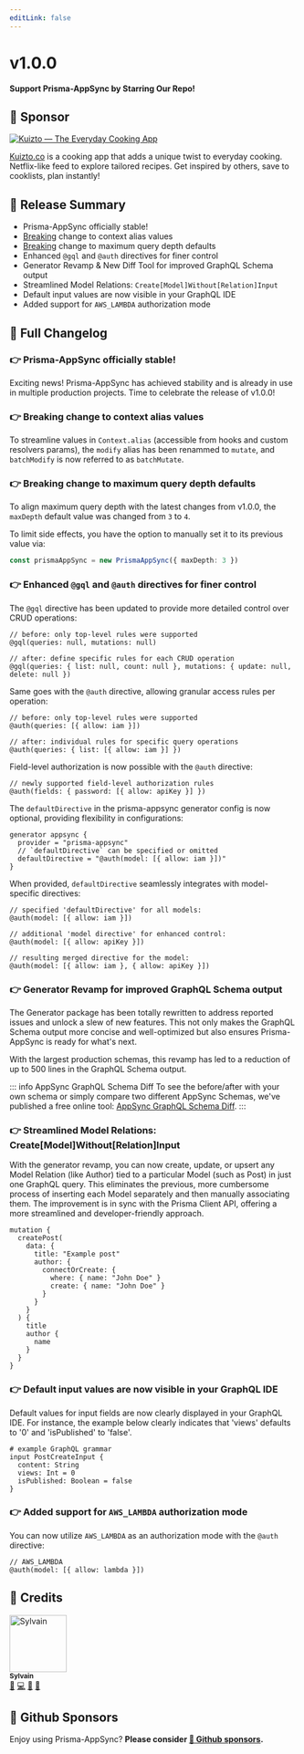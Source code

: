 ```yaml
---
editLink: false
---
```


# v1.0.0

**Support Prisma-AppSync by Starring Our Repo!**

## 🌟 Sponsor

[![Kuizto — The Everyday Cooking App](https://prisma-appsync.vercel.app/sponsors/kuizto-banner.png "Kuizto — The Everyday Cooking App")](https://kuizto.co/?utm_source=prisma_appsync&utm_medium=github)

[Kuizto.co](https://kuizto.co/?utm_source=prisma_appsync&utm_medium=github) is a cooking app that adds a unique twist to everyday cooking. Netflix-like feed to explore tailored recipes. Get inspired by others, save to cooklists, plan instantly!

## 🚀 Release Summary

- Prisma-AppSync officially stable!
- <u>Breaking</u> change to context alias values
- <u>Breaking</u> change to maximum query depth defaults
- Enhanced `@gql` and `@auth` directives for finer control
- Generator Revamp & New Diff Tool for improved GraphQL Schema output
- Streamlined Model Relations: `Create[Model]Without[Relation]Input`
- Default input values are now visible in your GraphQL IDE
- Added support for `AWS_LAMBDA` authorization mode

## 👀 Full Changelog

### 👉 Prisma-AppSync officially stable!

Exciting news! Prisma-AppSync has achieved stability and is already in use in multiple production projects. Time to celebrate the release of v1.0.0!

### 👉 Breaking change to context alias values

To streamline values in `Context.alias` (accessible from hooks and custom resolvers params), the `modify` alias has been renammed to `mutate`, and `batchModify` is now referred to as `batchMutate`.

### 👉 Breaking change to maximum query depth defaults

To align maximum query depth with the latest changes from v1.0.0, the `maxDepth` default value was changed from `3` to `4`.

To limit side effects, you have the option to manually set it to its previous value via:

```ts
const prismaAppSync = new PrismaAppSync({ maxDepth: 3 })
```

### 👉 Enhanced `@gql` and `@auth` directives for finer control

The `@gql` directive has been updated to provide more detailed control over CRUD operations:

```prisma
// before: only top-level rules were supported
@gql(queries: null, mutations: null)

// after: define specific rules for each CRUD operation
@gql(queries: { list: null, count: null }, mutations: { update: null, delete: null })
```

Same goes with the `@auth` directive, allowing granular access rules per operation:

```prisma
// before: only top-level rules were supported
@auth(queries: [{ allow: iam }])

// after: individual rules for specific query operations
@auth(queries: { list: [{ allow: iam }] })
```

Field-level authorization is now possible with the `@auth` directive:

```prisma
// newly supported field-level authorization rules
@auth(fields: { password: [{ allow: apiKey }] })
```

The `defaultDirective` in the prisma-appsync generator config is now optional, providing flexibility in configurations:

```prisma
generator appsync {
  provider = "prisma-appsync"
  // `defaultDirective` can be specified or omitted
  defaultDirective = "@auth(model: [{ allow: iam }])"
}
```

When provided, `defaultDirective` seamlessly integrates with model-specific directives:

```prisma
// specified 'defaultDirective' for all models:
@auth(model: [{ allow: iam }])

// additional 'model directive' for enhanced control:
@auth(model: [{ allow: apiKey }])

// resulting merged directive for the model:
@auth(model: [{ allow: iam }, { allow: apiKey }])
```

### 👉 Generator Revamp for improved GraphQL Schema output

The Generator package has been totally rewritten to address reported issues and unlock a slew of new features. This not only makes the GraphQL Schema output more concise and well-optimized but also ensures Prisma-AppSync is ready for what's next.

With the largest production schemas, this revamp has led to a reduction of up to 500 lines in the GraphQL Schema output.

::: info AppSync GraphQL Schema Diff
To see the before/after with your own schema or simply compare two different AppSync Schemas, we've published a free online tool: [AppSync GraphQL Schema Diff](https://prisma-appsync.vercel.app/tools/appsync-gql-schema-diff.html).
:::

### 👉 Streamlined Model Relations: Create[Model]Without[Relation]Input

With the generator revamp, you can now create, update, or upsert any Model Relation (like Author) tied to a particular Model (such as Post) in just one GraphQL query. This eliminates the previous, more cumbersome process of inserting each Model separately and then manually associating them. The improvement is in sync with the Prisma Client API, offering a more streamlined and developer-friendly approach.

```gql
mutation {
  createPost(
    data: {
      title: "Example post"
      author: {
        connectOrCreate: {
          where: { name: "John Doe" }
          create: { name: "John Doe" }
        }
      }
    }
  ) {
    title
    author {
      name
    }
  }
}
```

### 👉 Default input values are now visible in your GraphQL IDE

Default values for input fields are now clearly displayed in your GraphQL IDE. For instance, the example below clearly indicates that 'views' defaults to '0' and 'isPublished' to 'false'.

```gql
# example GraphQL grammar
input PostCreateInput {
  content: String
  views: Int = 0
  isPublished: Boolean = false
}
```

### 👉 Added support for `AWS_LAMBDA` authorization mode

You can now utilize `AWS_LAMBDA` as an authorization mode with the `@auth` directive:

```prisma
// AWS_LAMBDA
@auth(model: [{ allow: lambda }])
```

## 🙏 Credits

<a href="https://sylvainsimao.fr"><img src="https://avatars.githubusercontent.com/u/4679377?v=4?s=100" width="100" alt="Sylvain"/><br /><sub><b>Sylvain</b></sub></a><br /><a href="#creator-maoosi" title="Creator & maintainer">🐙</a> <a href="https://github.com/maoosi/prisma-appsync/commits?author=maoosi" title="Code">💻</a> <a href="#ideas-maoosi" title="Ideas, Planning, & Feedback">🤔</a> <a href="https://github.com/maoosi/prisma-appsync/commits?author=maoosi" title="Documentation">📖</a>

## 💛 Github Sponsors

Enjoy using Prisma-AppSync? **Please consider [💛 Github sponsors](https://github.com/sponsors/maoosi).**
